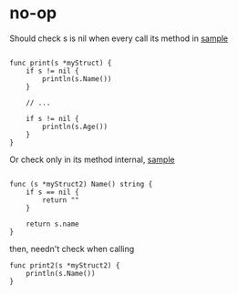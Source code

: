 # no-op


Should check s is nil when every call its method in [sample](./main1.go)
```$xslt

func print(s *myStruct) {
	if s != nil {
		println(s.Name())
	}

	// ...

	if s != nil {
		println(s.Age())
	}
}

```

Or check only in its method internal, [sample](./main2.go)
```$xslt

func (s *myStruct2) Name() string {
	if s == nil {
		return ""
	}

	return s.name
}
```
then, needn't check when calling
```$xslt
func print2(s *myStruct2) {
	println(s.Name())
}

```
